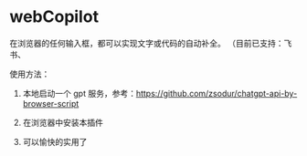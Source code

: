 # webCopilot
在浏览器的任何输入框，都可以实现文字或代码的自动补全。
（目前已支持：飞书、



使用方法：

1. 本地启动一个 gpt 服务，参考：https://github.com/zsodur/chatgpt-api-by-browser-script

2. 在浏览器中安装本插件

3. 可以愉快的实用了